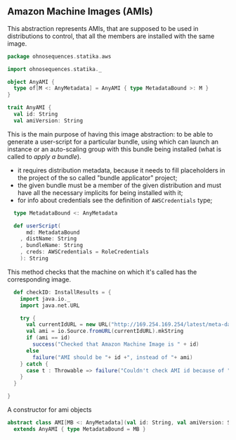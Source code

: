 ## Amazon Machine Images (AMIs)

This abstraction represents AMIs, that are supposed to be used in distributions
to control, that all the members are installed with the same image.


```scala
package ohnosequences.statika.aws

import ohnosequences.statika._

object AnyAMI {
  type of[M <: AnyMetadata] = AnyAMI { type MetadataBound >: M }
}

trait AnyAMI {
  val id: String
  val amiVersion: String
```

This is the main purpose of having this image abstraction: to be able to generate a 
user-script for a particular bundle, using which can launch an instance or an 
auto-scaling group with this bundle being installed (what is called to _apply a bundle_).
- it requires distribution metadata, because it needs to fill placeholders in the project of 
  the so called "bundle applicator" project;
- the given bundle must be a member of the given distribution and must have all the 
  necessary implicits for being installed with it;
- for info about credentials see the definition of `AWSCredentials` type;

```scala
  type MetadataBound <: AnyMetadata

  def userScript(
      md: MetadataBound
    , distName: String
    , bundleName: String
    , creds: AWSCredentials = RoleCredentials
    ): String
```

This method checks that the machine on which it's called has the corresponding image.

```scala
  def checkID: InstallResults = {
    import java.io._
    import java.net.URL

    try {
      val currentIdURL = new URL("http://169.254.169.254/latest/meta-data/ami-id")
      val ami = io.Source.fromURL(currentIdURL).mkString
      if (ami == id)
        success("Checked that Amazon Machine Image is " + id)
      else
        failure("AMI should be "+ id +", instead of "+ ami)
    } catch {
      case t : Throwable => failure("Couldn't check AMI id because of "+t.toString)
    }
  }

}
```

A constructor for ami objects

```scala
abstract class AMI[MB <: AnyMetadata](val id: String, val amiVersion: String) 
  extends AnyAMI { type MetadataBound = MB }

```
